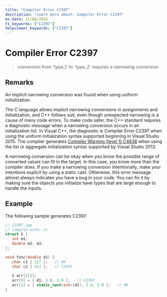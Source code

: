 ```yaml
---
title: "Compiler Error C2397"
description: "Learn more about: Compiler Error C2397"
ms.date: 11/04/2016
f1_keywords: ["C2397"]
helpviewer_keywords: ["C2397"]
---
```

# Compiler Error C2397

> conversion from 'type_1' to 'type_2' requires a narrowing conversion

## Remarks

An implicit narrowing conversion was found when using uniform initialization.

The C language allows implicit narrowing conversions in assignments and initialization, and C++ follows suit, even though unexpected narrowing is a cause of many code errors. To make code safer, the C++ standard requires a diagnostic message when a narrowing conversion occurs in an initialization list. In Visual C++, the diagnostic is Compiler Error C2397 when using the uniform initialization syntax supported beginning in Visual Studio 2015. The compiler generates [Compiler Warning (level 1) C4838](../../error-messages/compiler-warnings/compiler-warning-level-1-c4838.md) when using the list or aggregate initialization syntax supported by Visual Studio 2013.

A narrowing conversion can be okay when you know the possible range of converted values can fit in the target. In this case, you know more than the compiler does. If you make a narrowing conversion intentionally, make your intentions explicit by using a static cast. Otherwise, this error message almost always indicates you have a bug in your code. You can fix it by making sure the objects you initialize have types that are large enough to handle the inputs.

## Example

The following sample generates C2397:

```cpp
// C2397.cpp
// compile with: /c
struct S {
   int m1;
   double m2, m3;
};

void func(double d1) {
   char c1 { 127 };   // OK
   char c2 { 513 };   // C2397
   
   S arr[2]{};
   arr[0] = { d1, 2.0, 3.0 };   // C2397
   arr[1] = { static_cast<int>(d1), 2.0, 3.0 };   // OK
}
```
